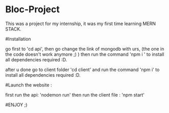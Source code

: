 # Bloc-Project

This was a project for my internship,
it was my first time learning MERN STACK.



#Installation

go first to 'cd api', then go change the link of mongodb with urs, (the one in the code doesn't work anymore ;) )
then run the command 'npm i ' to install all dependencies required :D.

after u done go to client folder 'cd client'
and run the command 'npm i' to install all dependencies required :D.

#Launch the website :

first run the api: 'nodemon run'
then run the client file : 'npm start'

#ENJOY ;)
